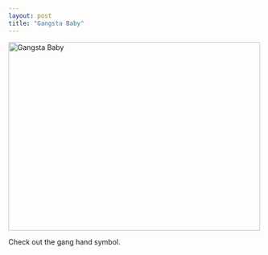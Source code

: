 ```yaml
---
layout: post
title: "Gangsta Baby"
---
```


<p><a href="http://www.flickr.com/photos/kindohm/134191822/" title="Gangsta Baby by kindohm, on Flickr"><img border="0" src="http://farm1.static.flickr.com/49/134191822_2daf7435b1.jpg" width="500" height="375" alt="Gangsta Baby" /></a></p>
<p>Check out the gang hand symbol.</p>
 
